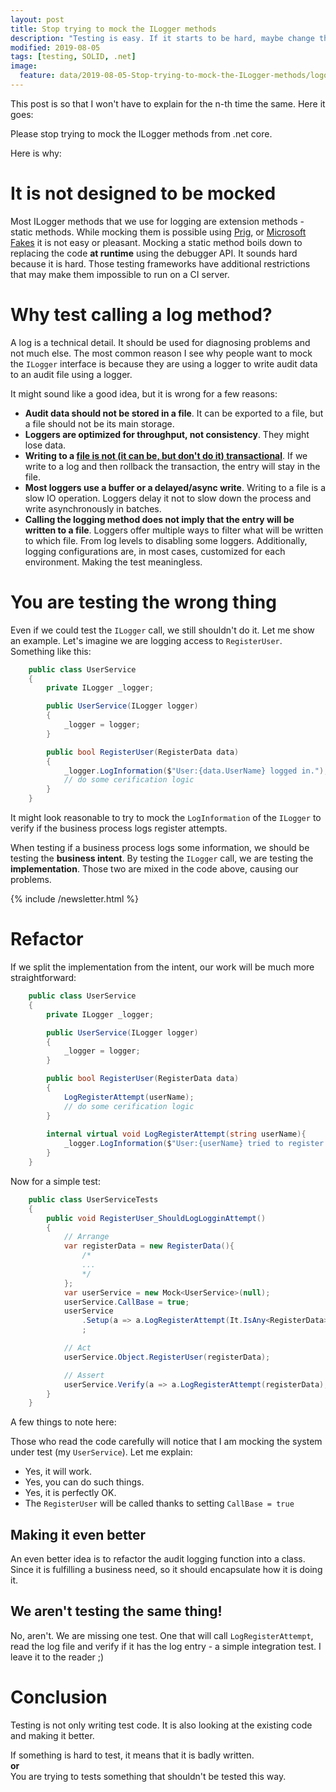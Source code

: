 ```yaml
---
layout: post
title: Stop trying to mock the ILogger methods
description: "Testing is easy. If it starts to be hard, maybe change the code?"
modified: 2019-08-05
tags: [testing, SOLID, .net]
image:
  feature: data/2019-08-05-Stop-trying-to-mock-the-ILogger-methods/logo.jpg
---
```


This post is so that I won't have to explain for the n-th time the same. 
Here it goes:

<div class="center">
    <div class="button" >Please stop trying to mock the ILogger methods from .net core.</div>
</div>

Here is why:

<!--MORE-->

# It is not designed to be mocked

Most ILogger methods that we use for logging are extension methods - static methods. While mocking them is possible using [Prig](https://github.com/urasandesu/Prig), or [Microsoft Fakes](https://docs.microsoft.com/en-US/visualstudio/test/code-generation-compilation-and-naming-conventions-in-microsoft-fakes?view=vs-2019) it is not easy or pleasant.
Mocking a static method boils down to replacing the code **at runtime** using the debugger API. It sounds hard because it is hard. Those testing frameworks have additional restrictions that may make them impossible to run on a CI server.

# Why test calling a log method?

A log is a technical detail. It should be used for diagnosing problems and not much else.
The most common reason I see why people want to mock the `ILogger` interface is because they are using a logger to write audit data to an audit file using a logger.

It might sound like a good idea, but it is wrong for a few reasons:

- **Audit data should not be stored in a file**. It can be exported to a file, but a file should not be its main storage.
- **Loggers are optimized for throughput, not consistency**. They might lose data.
- **Writing to a [file is not (it can be, but don't do it) transactional](/What-is-the-simplest-database/)**. If we write to a log and then rollback the transaction, the entry will stay in the file.
- **Most loggers use a buffer or a delayed/async write**. Writing to a file is a slow IO operation. Loggers delay it not to slow down the process and write asynchronously in batches. 
- **Calling the logging method does not imply that the entry will be written to a file**. Loggers offer multiple ways to filter what will be written to which file. From log levels to disabling some loggers. Additionally, logging configurations are, in most cases, customized for each environment. Making the test meaningless. 

# You are testing the wrong thing

Even if we could test the `ILogger` call, we still shouldn't do it. Let me show an example. Let's imagine we are logging access to `RegisterUser`. Something like this:

```csharp
    public class UserService
    {
        private ILogger _logger;

        public UserService(ILogger logger)
        {
            _logger = logger;
        }

        public bool RegisterUser(RegisterData data)
        {
            _logger.LogInformation($"User:{data.UserName} logged in.");
            // do some cerification logic
        }
    }
```

It might look reasonable to try to mock the `LogInformation` of the `ILogger` to verify if the business process logs register attempts. 

When testing if a business process logs some information, we should be testing the **business intent**. 
By testing the `ILogger` call, we are testing the **implementation**. Those two are mixed in the code above, causing our problems.

{% include /newsletter.html %}

# Refactor

If we split the implementation from the intent, our work will be much more straightforward:

```csharp
    public class UserService
    {
        private ILogger _logger;

        public UserService(ILogger logger)
        {
            _logger = logger;
        }

        public bool RegisterUser(RegisterData data)
        {
            LogRegisterAttempt(userName);
            // do some cerification logic
        }
        
        internal virtual void LogRegisterAttempt(string userName){
            _logger.LogInformation($"User:{userName} tried to register.");
        }
    }
```

Now for a simple test:

```csharp
    public class UserServiceTests
    {
        public void RegisterUser_ShouldLogLogginAttempt()
        {
            // Arrange
            var registerData = new RegisterData(){
                /*
                ...
                */
            };
            var userService = new Mock<UserService>(null);
            userService.CallBase = true;
            userService
                .Setup(a => a.LogRegisterAttempt(It.IsAny<RegisterData>()))   
                ;

            // Act 
            userService.Object.RegisterUser(registerData);

            // Assert
            userService.Verify(a => a.LogRegisterAttempt(registerData), Times.Exactly(1));
        }
    }

```

A few things to note here:

Those who read the code carefully will notice that I am mocking the system under test (my `UserService`). Let me explain:

- Yes, it will work.
- Yes, you can do such things.
- Yes, it is perfectly OK.
- The `RegisterUser` will be called thanks to setting `CallBase = true`


## Making it even better

An even better idea is to refactor the audit logging function into a class. Since it is fulfilling a business need, so it should encapsulate how it is doing it.

## We aren't testing the same thing!

No, aren't. We are missing one test. One that will call `LogRegisterAttempt`, read the log file and verify if it has the log entry - a simple integration test. I leave it to the reader ;)
 
# Conclusion

Testing is not only writing test code. It is also looking at the existing code and making it better. 

<div class="center">
    <div class="button" >
If something is hard to test, it means that it is badly written. <br/> 
<b>or</b>
<br/> You are trying to tests something that shouldn't be tested this way. </div>
</div>
